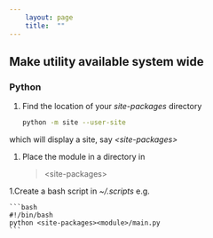 ```yaml
---
    layout: page
    title:  ""
---
```


## Make utility available system wide

### Python

1. Find the location of your *site-packages* directory
    ```bash
    python -m site --user-site
    ```
which will display a site, say *\<site-packages>*

1. Place the module in a directory in

    > \<site-packages>

1.Create a bash script in *~/.scripts* e.g.

    ```bash
    #!/bin/bash
    python <site-packages><module>/main.py
    ```
